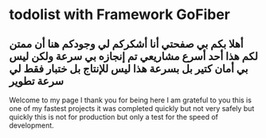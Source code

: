 # todolist with Framework GoFiber
أهلا بكم بي صفحتي أنا أشكركم لي وجودكم هنا أن ممتن لكم هذا أحد أسرع مشاريعي تم إنجازه بي سرعة ولكن ليس بي أمان كتير بل بسرعة هذا ليس للإنتاج بل ختبار فقط لي سرعة تطوير 
---------------------------------------------
Welcome to my page I thank you for being here I am grateful to you this is one of my fastest projects it was completed quickly but not very safely but quickly this is not for production but only a test for the speed of development.
